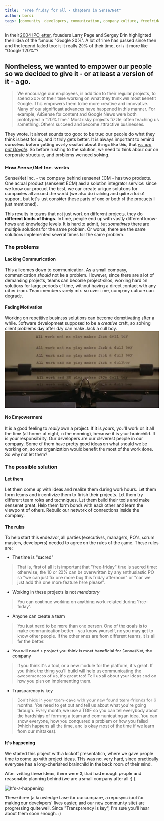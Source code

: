 ```yaml
---
title:  "Free friday for all - Chapters in Sense/Net"
author: borsi
tags: [community, developers, communication, company culture, freefriday]
---
```

In their [2004 IPO letter][64bbc0a2], founders Larry Page and Sergey Brin highlighted their idea of the famous "Google 20%". A lot of time has passed since then and the legend faded too: is it really 20% of their time, or is it more like "Google 120%"?

  [64bbc0a2]: https://abc.xyz/investor/founders-letters/2004/ipo-letter.html "Google IPO letter"

Nontheless, we wanted to empower our people so we decided to give it - or at least **a** version of it - a go.
---

> We encourage our employees, in addition to their regular projects, to spend 20% of their time working on what they think will most benefit Google. This empowers them to be more creative and innovative. Many of our significant advances have happened in this manner. For example, AdSense for content and Google News were both prototyped in “20% time.” Most risky projects fizzle, often teaching us something. Others succeed and become attractive businesses.

They wrote. It almost sounds too good to be true: our people do what they think is best for us, and it truly gets better. It is always important to remind ourselves before getting overly excited about things like this, that _[we are not Google][bfca94a4]_. So before rushing to the solution, we need to think about our on corporate structure, and problems we need solving.

  [bfca94a4]: https://blog.bradfieldcs.com/you-are-not-google-84912cf44afb "You are not google - Ozan Onay"

### How Sense/Net Inc. works

Sense/Net Inc. - the company behind sensenet ECM - has two products. One actual product (sensenet ECM) and a solution integrator service: since we know our product the best, we can create unique solutions for companies all around the world (we also do training and quite a lot of support, but let's just consider these parts of one or both of the products I just mentioned).

This results in teams that not just work on different projects, they do **different kinds of things**. In time, people end up with vastly different know-hows and knowledge levels. It is hard to admit, but _sometimes_ there are multiple solutions for the same problem. Or worse, there are the same solutions implemented several times for the same problem.

### The problems

#### Lacking Communication

This all comes down to communication. As a small company, communication _should_ not be a problem. However, since there are a lot of demanding projects, teams can become project-silos, working hard on solutions for large periods of time, without having a direct contact with any other team. Team members rarely mix, so over time, company culture can degrade.

#### Fading Motivation

Working on repetitive business solutions can become demotivating after a while. Software development supposed to be a _creative_ craft, so solving client problems day after day can make Jack a dull boy.
![All work and no play makes Jaca dyll boy](../img/all_work_and_no_play.png)

#### No Empowerment

It is a good feeling to _really_ own a project. If it is _yours_, you'll work on it all the time (at home, at night, in the morning), because it is your brainchild. It is your responsibility. Our developers are our cleverest people in our company. Some of them have pretty good ideas on what should we be working on, so our organization would benefit the most of the work done. So why not let them?

### The possible solution

#### Let them

Let them come up with ideas and realize them during work hours. Let them form teams and incentivize them to finish their projects. Let them try different team roles and techniques. Let them build their tools and make sensenet great. Help them form bonds with each other and learn the viewpoint of others. Rebuild our network of connections inside the company.

#### The rules

To help start this endeavor, all parties (executives, managers, PO's, scrum masters, developers) needed to agree on the rules of the game. These rules are:

- The time is "sacred"
> That is, first of all it is important that "free-friday" time is sacred time: otherwise, the 10 or 20% can be overwritten by any enthusiastic PO so "we can just fix one more bug this friday afternoon" or "can we just add this one more feature here please".

- Working in these projects is not *mandatory*
> You can continue working on anything work-related during 'free-friday'.

- Anyone can create a team
> You just need to be more than one person. One of the goals is to make communication better - you know yourself, no you may get to know other people. If the other ones are from different teams, it is all for the better.

- You will need a project you think is most beneficial for Sense/Net, the company
> If you think it's a tool, or a new module for the platform, it's great. If you think the thing you'll build will help us communicating the awesomeness of us, it's great too! Tell us all about your ideas and on how you plan on implementing them.

- Transparency is key
> Don't hide in your team-cave with your new found team-friends for 6 months. You need to get out and tell us about what you're going through. Every month, we use a TGIF so you can tell everybody about the hardships of forming a team and communicating an idea. You can show everyone, how you conquered a problem or how you failed (which happens all the time, and is okay most of the time if we learn from our mistakes).

#### It's happening

We started this project with a kickoff presentation, where we gave people time to come up with project ideas. This was not very hard, since practically everyone has a long-cherished brainchild in the back room of their mind.

After vetting these ideas, there were 3, that had enough people and reasonable planning behind (we are a small company after all :) ).

![It's-a-happening](https://media.giphy.com/media/rl0FOxdz7CcxO/giphy.gif)

These three (a knowledge base for our company, a reposync tool for making our developers' lives easier, and our new [community site][232da02d]) are progressing quite well. Since "Transparency is key", I'm sure you'll hear about them soon enough. :)

  [232da02d]: http://community.sensenet.com "This blog is there, too. This new learning amazes me, Sir Bedevere. Explain again how sheep's bladders may be employed to prevent earthquakes."
